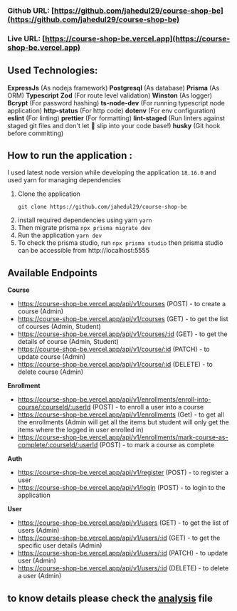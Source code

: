 ### Github URL: [https://github.com/jahedul29/course-shop-be](https://github.com/jahedul29/course-shop-be)

### Live URL: [https://course-shop-be.vercel.app](https://course-shop-be.vercel.app)

## Used Technologies:

**ExpressJs** (As nodejs framework)
**Postgresql** (As database)
**Prisma** (As ORM)
**Typescript**
**Zod** (For route level validation)
**Winston** (As logger)
**Bcrypt** (For password hashing)
**ts-node-dev** (For running typescript node application)
**http-status** (For http code)
**dotenv** (For env configuration)
**eslint** (For linting)
**prettier** (For formatting)
**lint-staged** (Run linters against staged git files and don't let 💩 slip into your code base!)
**husky** (Git hook before committing)

## How to run the application :

I used latest node version while developing the application `18.16.0` and used yarn for managing dependencies

1. Clone the application
   ```
   git clone https://github.com/jahedul29/course-shop-be
   ```
2. install required dependencies using yarn
   `yarn`
3. Then migrate prisma
   `npx prisma migrate dev`
4. Run the application
   `yarn dev`
5. To check the prisma studio, run
   `npx prisma studio`
   then prisma studio can be accessible from http://localhost:5555

## Available Endpoints

**Course**

- https://course-shop-be.vercel.app/api/v1/courses (POST) - to create a course (Admin)
- https://course-shop-be.vercel.app/api/v1/courses (GET) - to get the list of courses (Admin, Student)
- https://course-shop-be.vercel.app/api/v1/courses/:id (GET) - to get the details of course (Admin, Student)
- https://course-shop-be.vercel.app/api/v1/course/:id (PATCH) - to update course (Admin)
- https://course-shop-be.vercel.app/api/v1/course/:id (DELETE) - to delete course (Admin)

**Enrollment**

- https://course-shop-be.vercel.app/api/v1/enrollments/enroll-into-course/:courseId/:userId (POST) - to enroll a user into a course
- https://course-shop-be.vercel.app/api/v1/enrollments (Get) - to get all the enrollments (Admin will get all the items but student will only get the items where the logged in user enrolled in)
- https://course-shop-be.vercel.app/api/v1/enrollments/mark-course-as-complete/:courseId/:userId (POST) - to mark a course as complete

**Auth**

- https://course-shop-be.vercel.app/api/v1/register (POST) - to register a user
- https://course-shop-be.vercel.app/api/v1/login (POST) - to login to the application

**User**

- https://course-shop-be.vercel.app/api/v1/users (GET) - to get the list of users (Admin)
- https://course-shop-be.vercel.app/api/v1/users/:id (GET) - to get the specific user details (Admin)
- https://course-shop-be.vercel.app/api/v1/users/:id (PATCH) - to update user (Admin)
- https://course-shop-be.vercel.app/api/v1/users/:id (DELETE) - to delete a user (Admin)

## to know details please check the [analysis](https://github.com/jahedul29/course-shop-be/blob/main/analysis.md) file
